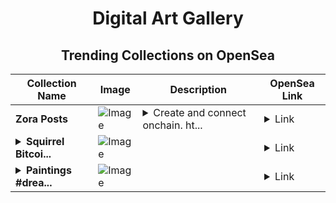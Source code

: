 <div align="center">

# Digital Art Gallery

## Trending Collections on OpenSea

| Collection Name                       | Image                                                                                     | Description                       | OpenSea Link                                                                                          |
|---------------------------------------|-------------------------------------------------------------------------------------------|-----------------------------------|--------------------------------------------------------------------------------------------------------|
| **Zora Posts** | ![Image](https://i.seadn.io/s/raw/files/e12b731ecb87e3b285d452d5b9d44e30.jpg?w=500&auto=format?w=200&auto=format) | <details><summary>Create and connect onchain. ht...</summary>Create and connect onchain. https://zora.co</details> | <details><summary>Link</summary>[Zora Posts](https://opensea.io/collection/zora-posts-11457)</details> |
| **<details><summary>Squirrel Bitcoi...</summary>Squirrel Bitcoin Stash</details>** | ![Image](https://i.seadn.io/s/raw/files/dd0f963bfea997f326bf2e693403239d.webp?w=500&auto=format?w=200&auto=format) |  | <details><summary>Link</summary>[Squirrel Bitcoin Stash](https://opensea.io/collection/squirrel-bitcoin-stash)</details> |
| **<details><summary>Paintings #drea...</summary>Paintings #dreams</details>** | ![Image](https://i.seadn.io/s/raw/files/d8c1a47e34f47f987796edd8018877b1.webp?w=500&auto=format?w=200&auto=format) |  | <details><summary>Link</summary>[Paintings #dreams](https://opensea.io/collection/paintings-dreams)</details> |

</div>